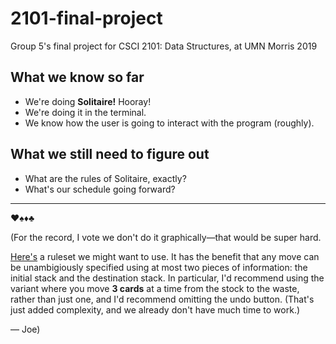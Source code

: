 # 2101-final-project

Group 5's final project for CSCI 2101: Data Structures, at UMN Morris 2019

## What we know so far

 - We're doing **Solitaire!** Hooray!
 - We're doing it in the terminal.
 - We know how the user is going to interact with the program (roughly).


## What we still need to figure out

 - What are the rules of Solitaire, exactly?
 - What's our schedule going forward?

------------

♥️♠️♦️♣️

(For the record, I vote we don't do it graphically—that would be super hard.

[Here's](https://cardgames.io/solitaire/) a ruleset we might want to use. It
has the benefit that any move can be unambigiously specified using at most
two pieces of information: the initial stack and the destination stack. In
particular, I'd recommend using the variant where you move **3 cards** at a
time from the stock to the waste, rather than just one, and I'd recommend
omitting the undo button. (That's just added complexity, and we already
don't have much time to work.)

  — Joe)
